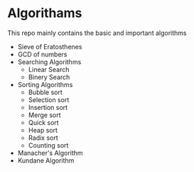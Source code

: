 # Algorithams


This repo mainly contains the basic and important algorithms
- Sieve of Eratosthenes
- GCD of numbers
- Searching Algorithms
  - Linear Search
  - Binery Search
- Sorting Algorithms
  - Bubble sort
  - Selection sort
  - Insertion sort
  - Merge sort
  - Quick sort
  - Heap sort
  - Radix sort
  - Counting sort
- Manacher's Algorithm
- Kundane Algorithm
